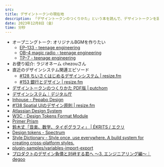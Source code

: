```yaml
---
src: 
title: デザイントークンの現在地
description: 「デザイントークンのつくりかた」という本を読んで、デザイントークンを設計する勘所や難しさ、デザインシステム周辺ツールの対応など2023年末時点の現状について話しました。
date: 2023年12月8日（金）
time: 分秒
---
```


- オープニングトーク: オリジナルBGMを作りたい
    - [EP–133 - teenage engineering](https://teenage.engineering/products/ep-133)
    - [OB–4 magic radio - teenage engineering](https://teenage.engineering/products/ob-4)
    - [TP–7 - teenage engineering](https://teenage.engineering/products/tp-7)
- お便り紹介: ラジオネーム chezouさん
- 直近のデザインシステム関連エピソード
    - [#128 ちいさくはじめるデザインシステム | resize.fm](https://resize.fm/ep/128-small-start-design-system/)
    - [#153 銀行とデザイン | resize.fm](https://resize.fm/ep/153-bank-and-design/)
- [デザイントークンのつくりかた PDF版 | putchom](https://putchom.square.site/product/how-to-create-design-tokens-pdf/2)
- [デザインシステム｜デジタル庁](https://www.digital.go.jp/policies/servicedesign/designsystem)
- [Inhouse - Pepabo Design](https://design.pepabo.com/inhouse/)
- [#138 Spatial UIのデザイン原則 | resize.fm](https://resize.fm/ep/138-principles-spatial-design/)
- [Atlassian Design System](https://atlassian.design/tokens/design-tokens)
- [W3C - Design Tokens Format Module](https://design-tokens.github.io/community-group/format/)
- [Primer Prism](https://primer.style/prism/)
- [鈴木丈「音楽、数学、タイポグラフィ」 | ÉKRITS / エクリ](https://ekrits.jp/2020/02/3309/)
- [Design tokens - Spectrum](https://spectrum.adobe.com/page/design-tokens/)
- [Style Dictionary - Style once, use everywhere. A build system for creating cross-platform styles.](https://amzn.github.io/style-dictionary/#/)
- [plugin-samples/variables-import-export](https://github.com/figma/plugin-samples/tree/master/variables-import-export)
- [プロダクトのデザイン負債と対峙する君へ 〜3. エンジニアリング編〜｜degoo](https://note.com/dex1t/n/nd3a758a44c8d)
